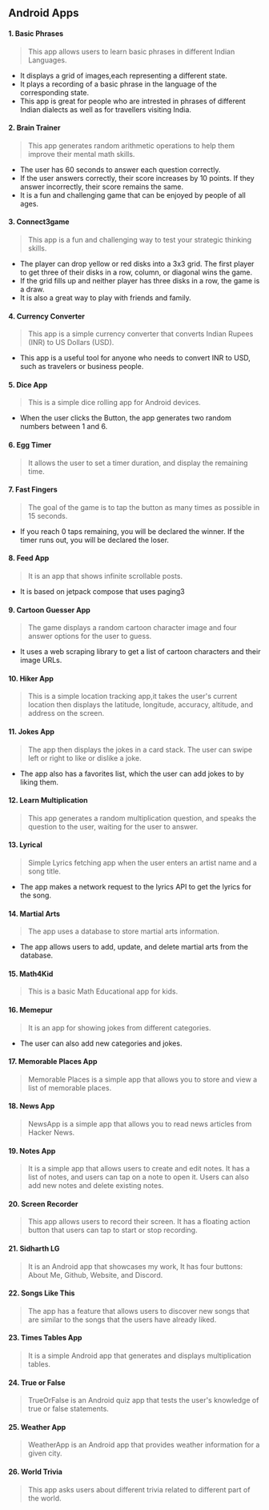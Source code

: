 ## Android Apps

#### 1. Basic Phrases
> This app allows users to learn basic phrases in different Indian Languages.
- It displays a grid of images,each representing a different state.
- It plays a recording of a basic phrase in the language of the corresponding state.
- This app is great for people who are intrested in phrases of different Indian dialects as well as for travellers visiting India.

#### 2. Brain Trainer
> This app generates random arithmetic operations to help them improve their mental math skills.
- The user has 60 seconds to answer each question correctly.
- If the user answers correctly, their score increases by 10 points. If they answer incorrectly, their score remains the same.
- It is a fun and challenging game that can be enjoyed by people of all ages.

#### 3. Connect3game
> This app is a fun and challenging way to test your strategic thinking skills. 
-  The player can drop yellow or red disks into a 3x3 grid. The first player to get three of their disks in a row, column, or diagonal wins the game. 
- If the grid fills up and neither player has three disks in a row, the game is a draw.
- It is also a great way to play with friends and family.

#### 4. Currency Converter
> This app is a simple currency converter that converts Indian Rupees (INR) to US Dollars (USD).
- This app is a useful tool for anyone who needs to convert INR to USD, such as travelers or business people.

#### 5. Dice App
>This is a simple dice rolling app for Android devices.
- When the user clicks the Button, the app generates two random numbers between 1 and 6.

#### 6. Egg Timer
>  It allows the user to set a timer duration, and display the remaining time.

#### 7. Fast Fingers
> The goal of the game is to tap the button as many times as possible in 15 seconds. 
- If you reach 0 taps remaining, you will be declared the winner. If the timer runs out, you will be declared the loser.

#### 8. Feed App
> It is an app that shows infinite scrollable posts.
- It is based on jetpack compose that uses paging3

#### 9. Cartoon Guesser App
> The game displays a random cartoon character image and four answer options for the user to guess.
- It uses a web scraping library to get a list of cartoon characters and their image URLs.

#### 10. Hiker App
> This is a simple location tracking app,it takes the user's current location then displays the latitude, longitude, accuracy, altitude, and address on the screen.

#### 11. Jokes App
> The app then displays the jokes in a card stack. The user can swipe left or right to like or dislike a joke. 
- The app also has a favorites list, which the user can add jokes to by liking them.

#### 12. Learn Multiplication
> This app generates a random multiplication question, and speaks the question to the user, waiting for the user to answer.

#### 13. Lyrical
> Simple Lyrics fetching app when the user enters an artist name and a song title.
- The app makes a network request to the lyrics API to get the lyrics for the song.

#### 14. Martial Arts
> The app uses a database to store martial arts information.
- The app allows users to add, update, and delete martial arts from the database. 

#### 15. Math4Kid
> This is a basic Math Educational app for kids.

#### 16. Memepur
> It is an app for showing jokes from different categories.
- The user can also add new categories and jokes.

#### 17. Memorable Places App
> Memorable Places is a simple app that allows you to store and view a list of memorable places. 

#### 18. News App
> NewsApp is a simple app that allows you to read news articles from Hacker News. 

#### 19. Notes App
> It is a simple app that allows users to create and edit notes. It has a list of notes, and users can tap on a note to open it. Users can also add new notes and delete existing notes.

#### 20. Screen Recorder
> This app allows users to record their screen. It has a floating action button that users can tap to start or stop recording. 

#### 21. Sidharth LG
> It is an Android app that showcases my work, It has four buttons: About Me, Github, Website, and Discord.

#### 22. Songs Like This
> The app has a feature that allows users to discover new songs that are similar to the songs that the users have already liked.

#### 23. Times Tables App
> It is a simple Android app that generates and displays multiplication tables.

#### 24. True or False
> TrueOrFalse is an Android quiz app that tests the user's knowledge of true or false statements.

#### 25. Weather App
> WeatherApp is an Android app that provides weather information for a given city. 

#### 26. World Trivia
> This app asks users about different trivia related to different part of the world.